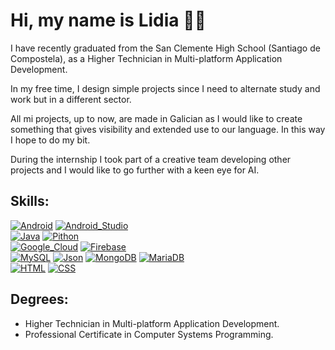 # Hi, my name is Lidia :woman_technologist:	
I have recently graduated from the San Clemente High School (Santiago de Compostela), as a Higher Technician in Multi-platform Application Development.

In my free time, I design simple projects since I need to alternate study and work but in a different sector.

All mi projects, up to now, are made in Galician as I would like to create something that gives visibility and extended use to our language. In this way I hope to do my bit.

During the internship I took part of a creative team developing other projects and I would like to go further with a keen eye for AI.



## Skills:
[![Android](https://img.shields.io/badge/Android-3DDC84?style=for-the-badge&logo=android&logoColor=white&labelColor=101010)]()
[![Android_Studio](https://img.shields.io/badge/Android_Studio-3DDC84?style=for-the-badge&logo=android-studio&logoColor=white&labelColor=101010)]()
</br>
[![Java](https://img.shields.io/badge/Java-007396?style=for-the-badge&logo=java&logoColor=white&labelColor=101010)]()
[![Pithon](https://img.shields.io/badge/-python-yellow?style=for-the-badge&logo=python&logoColor=white&labelColor=101010)]()
</br>
[![Google_Cloud](https://img.shields.io/badge/Google_Cloud-4285F4?style=for-the-badge&logo=googlecloud&logoColor=white&labelColor=101010)]()
[![Firebase](https://img.shields.io/badge/Firebase-FFCA28?style=for-the-badge&logo=firebase&logoColor=white&labelColor=101010)]()
</br>
[![MySQL](https://img.shields.io/badge/MySQL-4479A1?style=for-the-badge&logo=mysql&logoColor=white&labelColor=101010)]()
[![Json](https://img.shields.io/badge/-json-black?style=for-the-badge&logo=json&logoColor=white&labelColor=101010)]()
[![MongoDB](https://img.shields.io/badge/MongoDB-47A248?style=for-the-badge&logo=mongodb&logoColor=white&labelColor=101010)]()
[![MariaDB](https://img.shields.io/badge/-mariadb-pink?style=for-the-badge&logo=mariadb&logoColor=white&labelColor=101010)]()
</br>
[![HTML](https://img.shields.io/badge/-html-red?style=for-the-badge&logo=html5&logoColor=white&labelColor=101010)]()
[![CSS](https://img.shields.io/badge/-css-blue?style=for-the-badge&logo=css3&logoColor=white&labelColor=101010)]()



## Degrees:
* Higher Technician in Multi-platform Application Development.
* Professional Certificate in Computer Systems Programming.
